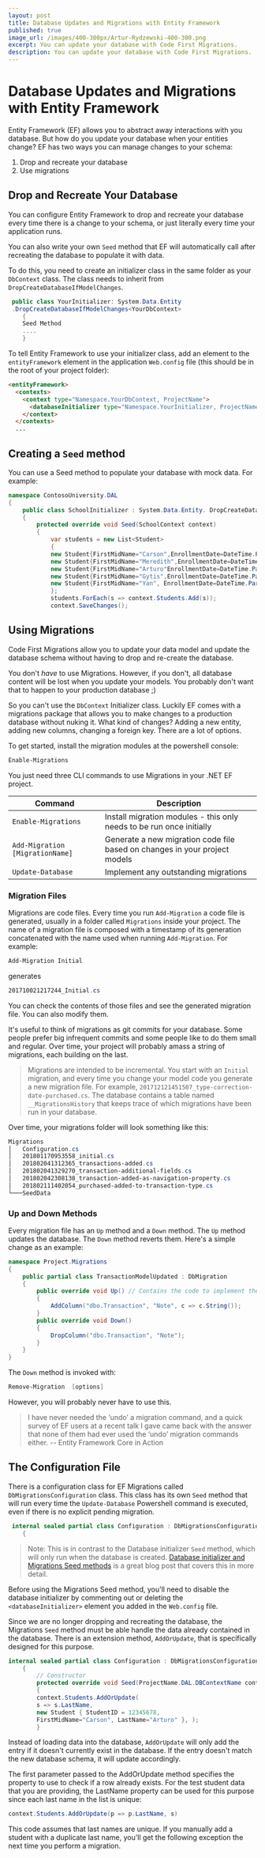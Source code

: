 ```yaml
---
layout: post
title: Database Updates and Migrations with Entity Framework
published: true
image_url: /images/400-300px/Artur-Rydzewski-400-300.png
excerpt: You can update your database with Code First Migrations.
description: You can update your database with Code First Migrations.
---
```


# Database Updates and Migrations with Entity Framework

Entity Framework (EF) allows you to abstract away interactions with you database. But how do you update your database when your entities change? 
EF has two ways you can manage changes to your schema:

 1. Drop and recreate your database 
 2. Use migrations

## Drop and Recreate Your Database

You can configure Entity Framework to drop and recreate your database every time there is a change to your schema, or just literally every time your application runs. 

You can also write your own `Seed` method that EF will automatically call after recreating the database to populate it with data. 

To do this, you need to create an initializer class in the same folder as your `DbContext` class.  The class needs to inherit from `DropCreateDatabaseIfModelChanges`.
```csharp
 public class YourInitializer: System.Data.Entity
 .DropCreateDatabaseIfModelChanges<YourDbContext>
    {
    Seed Method
    ....
    }
```
To tell Entity Framework to use your initializer class, add an element to the `entityFramework` element in the application `Web.config` file (this should be in the root of your project folder):
```html
<entityFramework>
  <contexts>
    <context type="Namespace.YourDbContext, ProjectName">
      <databaseInitializer type="Namespace.YourInitializer, ProjectName" />
    </context>
  </contexts>
  ...
```

## Creating a `Seed` method

You can use a Seed method to populate your database with mock data. For example:

```csharp
namespace ContosoUniversity.DAL
{
    public class SchoolInitializer : System.Data.Entity. DropCreateDatabaseIfModelChanges<SchoolContext>
    {
        protected override void Seed(SchoolContext context)
        {
            var students = new List<Student>
            {
            new Student{FirstMidName="Carson",EnrollmentDate=DateTime.Parse("2005-09-01")},
            new Student{FirstMidName="Meredith",EnrollmentDate=DateTime.Parse("2002-09-01")},
            new Student{FirstMidName="Arturo"EnrollmentDate=DateTime.Parse("2003-09-01")},
            new Student{FirstMidName="Gytis",EnrollmentDate=DateTime.Parse("2002-09-01")},
            new Student{FirstMidName="Yan", EnrollmentDate=DateTime.Parse("2002-09-01")}
            };
            students.ForEach(s => context.Students.Add(s));
            context.SaveChanges();
```
## Using Migrations

Code First Migrations allow you to update your data model and update the database schema without having to drop and re-create the database.

You don't _have_ to use Migrations. However, if you don't, all database content will be lost when you update your models. You probably don't want that to happen to your production database ;)

So you can't use the `DbContext` Initializer class. Luckily EF comes with a migrations package that allows you to make changes to a production database without nuking it.
What kind of changes? Adding a new entity, adding new columns, changing a foreign key. There are a lot of options.

To get started, install the migration modules at the powershell console:

```powershell
Enable-Migrations
```

You just need three CLI commands to use Migrations in your .NET EF project.

| Command                         | Description                                                  |
| ------------------------------- | ------------------------------------------------------------ |
| `Enable-Migrations`             | Install migration modules - this only needs to be run once initially |
| `Add-Migration [MigrationName]` | Generate a new migration code file based on changes in your project models |
| `Update-Database`               | Implement any outstanding migrations                         |

### Migration Files

Migrations are code files. Every time you run `Add-Migration` a code file is generated, usually in a folder called `Migrations` inside your project. The name of a migration file is composed with a timestamp of its generation concatenated with the name used when running `Add-Migration`. For example:

```powershell
Add-Migration Initial
```
generates
```powershell
201710021217244_Initial.cs
```
You can check the contents of those files and see the generated migration file.  You can also modify them.

It's useful to think of migrations as git commits for your database. Some people prefer big infrequent commits and some people like to do them small and regular. Over time, your project will probably amass a string of migrations, each building on the last.

>  Migrations are intended to be incremental. You start with an `Initial` migration, and every time you change your model code you generate a new migration file. For example, `201712121451507_type-correction-date-purchased.cs`. The database contains a table named `__MigrationsHistory` that keeps trace of which migrations have been run in your database.

Over time, your migrations folder will look something like this:

```powershell
Migrations
│   Configuration.cs
│   201801170953558_initial.cs
│   201802041312365_transactions-added.cs
│   201802041329270_transaction-additional-fields.cs
│   201802042308138_transaction-added-as-navigation-property.cs
│   201802111402054_purchased-added-to-transaction-type.cs
└───SeedData
```

### Up and Down Methods

Every migration file has an `Up` method and a `Down` method. The `Up` method updates the database. The `Down` method reverts them. Here's a simple change as an example:


```csharp
namespace Project.Migrations
{
    public partial class TransactionModelUpdated : DbMigration
    {
        public override void Up() // Contains the code to implement the changes
        {
            AddColumn("dbo.Transaction", "Note", c => c.String());
        }   
        public override void Down()
        {
            DropColumn("dbo.Transaction", "Note");
        }
    }
}
```

The `Down` method is invoked with:
```powershell
Remove-Migration  [options]
```
However, you will probably never have to use this.
>I have never needed the ‘undo’ a migration command, and a quick survey of EF users at a recent talk I gave came back with the answer that none of them had ever used the ‘undo’ migration commands either.
> -- Entity Framework Core in Action

## The Configuration File

There is a configuration class for EF Migrations called `DbMigrationsConfiguration` class. This class has its own `Seed` method that will run every time the `Update-Database` Powershell command is executed, even if there is no explicit pending migration. 

```csharp
 internal sealed partial class Configuration : DbMigrationsConfiguration<YourDbContext>
    {
```

> Note: This is in contrast to the Database initializer `Seed` method, which will only run when the database is created. [Database initializer and Migrations Seed methods](https://blog.oneunicorn.com/2013/05/28/database-initializer-and-migrations-seed-methods) is a great blog post that covers this in more detail.
>
Before using the Migrations Seed method, you'll need to disable the database initializer by commenting out or deleting the `<databaseInitializer>` element you added in the `Web.config` file.

Since we are no longer dropping and recreating the database, the Migrations `Seed` method must be able handle the data already contained in the database. There is an extension method, `AddOrUpdate`, that is specifically designed for this purpose.

```csharp
internal sealed partial class Configuration : DbMigrationsConfiguration<ProjectName.DAL.DBContextName>
    {
        // Constructor
        protected override void Seed(ProjectName.DAL.DBContextName context)
        {
        context.Students.AddOrUpdate(
        s => s.LastName,
        new Student { StudentID = 12345678,
        FirstMidName="Carson", LastName="Arturo" }, );
        }
```

Instead of loading data into the database, `AddOrUpdate` will only add the entry if it doesn't currently exist in the database. If the entry doesn't match the new database schema, it will update accordingly.

The first parameter passed to the AddOrUpdate method specifies the property to use to check if a row already exists. For the test student data that you are providing, the LastName property can be used for this purpose since each last name in the list is unique:
```csharp
context.Students.AddOrUpdate(p => p.LastName, s)
```
This code assumes that last names are unique. If you manually add a student with a duplicate last name, you'll get the following exception the next time you perform a migration.

